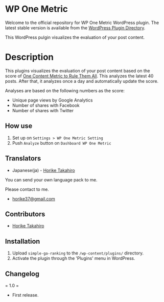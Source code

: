 # WP One Metric
Welcome to the official repository for WP One Metric WordPress plugin. The latest stable version is available from the [WordPress Plugin Directory](https://wordpress.org/plugins/wp-one-metric/).

This WordPress pulgin visualizes the evaluation of your post content.

# Description
This plugins visualizes the evaluation of your post content based on the score of [One Content Metric to Rule Them All](http://moz.com/blog/one-metric).
This analyzes the latest 40 posts. After that, it analyzes once a day and automatically update the score.

Analyses are based on the following numbers as the score:
- Unique page views by Google Analytics
- Number of shares with Facebook
- Number of shares with Twitter


## How use
1. Set up on `Settings > WP One Metric Setting`
2. Push `Analyze` button on `Dashboard WP One Metric`

## Translators
* Japanese(ja) - [Horike Takahiro](http://profiles.wordpress.org/horike)

You can send your own language pack to me.

Please contact to me.

* horike37@gmail.com

## Contributors
* [Horike Takahiro](http://profiles.wordpress.org/horike)

## Installation

1. Upload `simple-ga-ranking` to the `/wp-content/plugins/` directory.
2. Activate the plugin through the 'Plugins' menu in WordPress.

## Changelog
= 1.0 =
* First release. 
